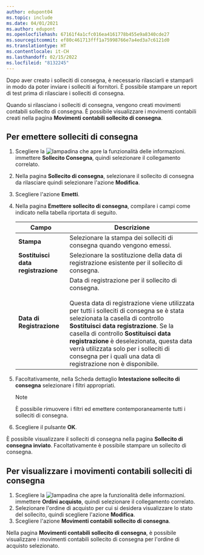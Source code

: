 ```yaml
---
author: edupont04
ms.topic: include
ms.date: 04/01/2021
ms.author: edupont
ms.openlocfilehash: 67161f4a1cfc016ea4161778b455e9a8340cde27
ms.sourcegitcommit: ef80c461713fff1a75998766e7a4ed3a7c6121d0
ms.translationtype: HT
ms.contentlocale: it-CH
ms.lasthandoff: 02/15/2022
ms.locfileid: "8132245"
---
```

Dopo aver creato i solleciti di consegna, è necessario rilasciarli e stamparli in modo da poter inviare i solleciti ai fornitori. È possibile stampare un report di test prima di rilasciare i solleciti di consegna.  

Quando si rilasciano i solleciti di consegna, vengono creati movimenti contabili sollecito di consegna. È possibile visualizzare i movimenti contabili creati nella pagina **Movimenti contabili sollecito di consegna**.  

## <a name="to-issue-delivery-reminders"></a>Per emettere solleciti di consegna  

1. Scegliere la ![lampadina che apre la funzionalità delle informazioni.](../../../media/ui-search/search_small.png "Informazioni sull'operazione che si desidera eseguire") immettere **Sollecito Consegna**, quindi selezionare il collegamento correlato.  
2. Nella pagina **Sollecito di consegna**, selezionare il sollecito di consegna da rilasciare quindi selezionare l'azione **Modifica**.  
3. Scegliere l'azione **Emetti**.  
4. Nella pagina **Emettere sollecito di consegna**, compilare i campi come indicato nella tabella riportata di seguito.  

    |Campo|Descrizione|  
    |---------------------------------|---------------------------------------|  
    |**Stampa**|Selezionare la stampa dei solleciti di consegna quando vengono emessi.|  
    |**Sostituisci data registrazione**|Selezionare la sostituzione della data di registrazione esistente per il sollecito di consegna.|  
    |**Data di Registrazione**|Data di registrazione per il sollecito di consegna.<br /><br /> Questa data di registrazione viene utilizzata per tutti i solleciti di consegna se è stata selezionata la casella di controllo **Sostituisci data registrazione**. Se la casella di controllo **Sostituisci data registrazione** è deselezionata, questa data verrà utilizzata solo per i solleciti di consegna per i quali una data di registrazione non è disponibile.|  

5. Facoltativamente, nella Scheda dettaglio **Intestazione sollecito di consegna** selezionare i filtri appropriati.  

    > [!NOTE]  
    >  È possibile rimuovere i filtri ed emettere contemporaneamente tutti i solleciti di consegna.  

6. Scegliere il pulsante **OK**.  

È possibile visualizzare il solleciti di consegna nella pagina **Sollecito di consegna inviato**. Facoltativamente è possibile stampare un sollecito di consegna.  

## <a name="to-view-delivery-reminder-ledger-entries"></a>Per visualizzare i movimenti contabili solleciti di consegna  

1. Scegliere la ![lampadina che apre la funzionalità delle informazioni.](../../../media/ui-search/search_small.png "Informazioni sull'operazione che si desidera eseguire") immettere **Ordini acquisto**, quindi selezionare il collegamento correlato.  
2. Selezionare l'ordine di acquisto per cui si desidera visualizzare lo stato del sollecito, quindi scegliere l'azione **Modifica**.  
3. Scegliere l'azione **Movimenti contabili sollecito di consegna**.  

Nella pagina **Movimenti contabili sollecito di consegna**, è possibile visualizzare i movimenti contabili sollecito di consegna per l'ordine di acquisto selezionato.  
